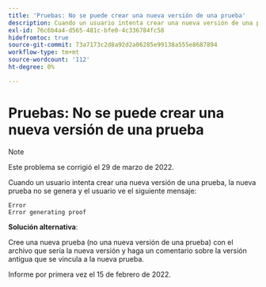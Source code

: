 ```yaml
---
title: 'Pruebas: No se puede crear una nueva versión de una prueba'
description: Cuando un usuario intenta crear una nueva versión de una prueba, la nueva prueba no se genera y el usuario ve un mensaje de error.
exl-id: 76c6b4a4-d565-481c-bfe0-4c336784fc58
hidefromtoc: true
source-git-commit: 73a7173c2d8a92d2a06285e99138a555e8687894
workflow-type: tm+mt
source-wordcount: '112'
ht-degree: 0%

---
```


# Pruebas: No se puede crear una nueva versión de una prueba

>[!NOTE]
>
>Este problema se corrigió el 29 de marzo de 2022.

Cuando un usuario intenta crear una nueva versión de una prueba, la nueva prueba no se genera y el usuario ve el siguiente mensaje:

```
Error
Error generating proof
```

**Solución alternativa**:

Cree una nueva prueba (no una nueva versión de una prueba) con el archivo que sería la nueva versión y haga un comentario sobre la versión antigua que se vincula a la nueva prueba.

Informe por primera vez el 15 de febrero de 2022.
